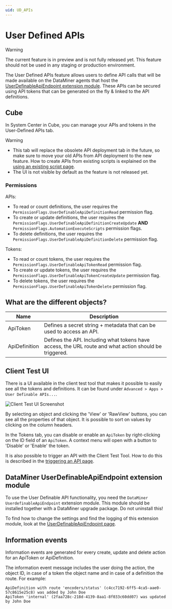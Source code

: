 ```yaml
---
uid: UD_APIs
---
```


# User Defined APIs

> [!WARNING]
> The current feature is in preview and is not fully released yet. This feature should not be used in any staging or production environment.

The User Defined APIs feature allows users to define API calls that will be made available on the DataMiner agents that host the [UserDefinableApiEndpoint extension module](xref:UD_APIs_UserDefinableApiEndpoint). These APIs can be secured using API tokens that can be generated on the fly & linked to the API definitions.

## Cube

In System Center in Cube, you can manage your APIs and tokens in the User-Defined APIs tab.

> [!WARNING]
>- This tab will replace the obsolete API deployment tab in the future, so make sure to move your old APIs from API deployment to the new feature. How to create APIs from existing scripts is explained on the [using an existing script page](xref:UD_APIs_Using_existing_scripts).
>- The UI is not visible by default as the feature is not released yet.

### Permissions

APIs:

- To read or count definitions, the user requires the `PermissionFlags.UserDefinableApiDefinitionRead` permission flag.
- To create or update definitions, the user requires the `PermissionFlags.UserDefinableApiDefinitionCreateUpdate` **AND** `PermissionFlags.AutomationExecuteScripts` permission flags.
- To delete definitions, the user requires the `PermissionFlags.UserDefinableApiDefinitionDelete` permission flag.

Tokens:

- To read or count tokens, the user requires the `PermissionFlags.UserDefinableApiTokenRead` permission flag.
- To create or update tokens, the user requires the `PermissionFlags.UserDefinableApiTokenCreateUpdate` permission flag.
- To delete tokens, the user requires the `PermissionFlags.UserDefinableApiTokenDelete` permission flag.

## What are the different objects?

|Name          |Description|
|--------------|-----------|
|ApiToken      |Defines a secret string + metadata that can be used to access an API.|
|ApiDefinition |Defines the API. Including what tokens have access, the URL route and what action should be triggered.|

## Client Test UI

There is a UI available in the client test tool that makes it possible to easily see all the tokens and definitions. It can be found under `Advanced > Apps > User Definable APIs...`.

![Client Test UI Screenshot](~/user-guide/images/UDAPIS_ClientTestTool.jpg)

By selecting an object and clicking the 'View' or 'RawView' buttons, you can see all the properties of that object. It is possible to sort on values by clicking on the column headers.

In the Tokens tab, you can disable or enable an `ApiToken` by right-clicking on the ID field of an `ApiToken`. A context menu will open with a button to 'Disable' or 'Enable' the token.

It is also possible to trigger an API with the Client Test Tool. How to do this is described in the [triggering an API page](xref:UD_APIs_Triggering_an_API#client-test-tool).

## DataMiner UserDefinableApiEndpoint extension module

To use the User Definable API functionality, you need the `DataMiner UserdefinableApiEndpoint` extension module. This module should be installed together with a DataMiner upgrade package. Do not uninstall this!

To find how to change the settings and find the logging of this extension module, look at the [UserDefinableApiEndpoint page](xref:UD_APIs_UserDefinableApiEndpoint).

## Information events

Information events are generated for every create, update and delete action for an ApiToken or ApiDefinition.

The information event message includes the user doing the action, the object ID, in case of a token the object name and in case of a definition the route. For example:

```
ApiDefinition with route 'encoders/status' (c4cc7192-6ff5-4ca5-aae0-57c8615e25c8) was added by John Doe
ApiToken 'internal' (2faa728c-218d-4139-8aa1-8f033c60dd07) was updated by John Doe
```
